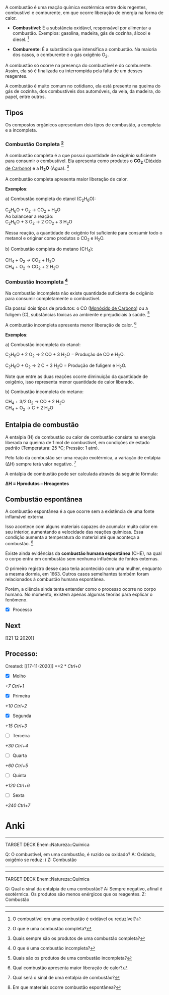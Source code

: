 A combustão é uma reação química exotérmica entre dois regentes, combustível e comburente, em que ocorre liberação de energia na forma de calor.

+   **Combustível**: É a substância oxidável, responsável por alimentar a combustão. Exemplos: gasolina, madeira, gás de cozinha, álcool e diesel. [^1]

[^1]: O combustível em uma combustão é oxidável ou reduzível?

+   **Comburente**: É a substância que intensifica a combustão. Na maioria dos casos, o comburente é o gás oxigênio O<sub>2</sub>.

A combustão só ocorre na presença do combustível e do comburente. Assim, ela só é finalizada ou interrompida pela falta de um desses reagentes.

A combustão é muito comum no cotidiano, ela está presente na queima do gás de cozinha, dos combustíveis dos automóveis, da vela, da madeira, do papel, entre outros.

## Tipos

Os compostos orgânicos apresentam dois tipos de combustão, a completa e a incompleta.

### Combustão Completa [^2]

[^2]: O que é uma combustão completa?

A combustão completa é a que possui quantidade de oxigênio suficiente para consumir o combustível. Ela apresenta como produtos o **CO<sub>2</sub>** ([Dióxido de Carbono](https://www.todamateria.com.br/caracteristicas-do-dioxido-de-carbono/)) e a **H<sub>2</sub>O** (Água). [^3]

[^3]: Quais sempre são os produtos de uma combustão completa?


A combustão completa apresenta maior liberação de calor.

**Exemplos**:

a) Combustão completa do etanol (C<sub>2</sub>H<sub>6</sub>O):

C<sub>2</sub>H<sub>6</sub>O + O<sub>2</sub> → CO<sub>2</sub> + H<sub>2</sub>O  
Ao balancear a reação:  
C<sub>2</sub>H<sub>6</sub>O + 3 O<sub>2</sub> → 2 CO<sub>2</sub> + 3 H<sub>2</sub>O

Nessa reação, a quantidade de oxigênio foi suficiente para consumir todo o metanol e originar como produtos o CO<sub>2</sub> e H<sub>2</sub>O.

b) Combustão completa do metano (CH<sub>4</sub>):

CH<sub>4</sub> + O<sub>2</sub> → CO<sub>2</sub> + H<sub>2</sub>O  
CH<sub>4</sub> + O<sub>2</sub> → CO<sub>2</sub> + 2 H<sub>2</sub>O

### Combustão Incompleta [^4]

[^4]: O que é uma combustão incompleta?


Na combustão incompleta não existe quantidade suficiente de oxigênio para consumir completamente o combustível.

Ela possui dois tipos de produtos: o CO ([Monóxido de Carbono](https://www.todamateria.com.br/monoxido-de-carbono/)) ou a fuligem (C), substâncias tóxicas ao ambiente e prejudiciais à saúde. [^5]

[^5]: Quais são os produtos de uma combustão incompleta?

A combustão incompleta apresenta menor liberação de calor. [^6]

[^6]: Qual combustão apresenta maior liberação de calor?


**Exemplos**:

a) Combustão incompleta do etanol:

C<sub>2</sub>H<sub>6</sub>O + 2 O<sub>2</sub> → 2 CO + 3 H<sub>2</sub>O = Produção de CO e H<sub>2</sub>O.

C<sub>2</sub>H<sub>6</sub>O + O<sub>2</sub> → 2 C + 3 H<sub>2</sub>O = Produção de fuligem e H<sub>2</sub>O.

Note que entre as duas reações ocorre diminuição da quantidade de oxigênio, isso representa menor quantidade de calor liberado.

b) Combustão incompleta do metano:

CH<sub>4</sub> + 3/2 O<sub>2</sub> → CO + 2 H<sub>2</sub>O  
CH<sub>4</sub> + O<sub>2</sub> → C + 2 H<sub>2</sub>O

## Entalpia de combustão

A entalpia (H) de combustão ou calor de combustão consiste na energia liberada na queima de 1 mol de combustível, em condições de estado padrão (Temperatura: 25 °C; Pressão: 1 atm).

Pelo fato da combustão ser uma reação exotérmica, a variação de entalpia (∆H) sempre terá valor negativo. [^7]

[^7]: Qual será o sinal de uma entalpia de combustão?

A entalpia de combustão pode ser calculada através da seguinte fórmula:

**ΔH = Hprodutos – Hreagentes**

## Combustão espontânea

A combustão espontânea é a que ocorre sem a existência de uma fonte inflamável externa.

Isso acontece com alguns materiais capazes de acumular muito calor em seu interior, aumentando a velocidade das reações químicas. Essa condição aumenta a temperatura do material até que aconteça a combustão. [^8]

[^8]: Em que materiais ocorre combustão espontânea?

Existe ainda evidências da **combustão humana espontânea** (CHE), na qual o corpo entra em combustão sem nenhuma influência de fontes externas.

O primeiro registro desse caso teria acontecido com uma mulher, enquanto a mesma dormia, em 1663. Outros casos semelhantes também foram relacionados à combustão humana espontânea.

Porém, a ciência ainda tenta entender como o processo ocorre no corpo humano. No momento, existem apenas algumas teorias para explicar o fenômeno.


- [x] Processo


## Next
[[21 12 2020]]
## Processo:
Created: [[17-11-2020]]
*+2 *  *Ctrl+0*
- [x] Molho  

*+7*  *Ctrl+1*

- [x] Primeira 

*+10*  *Ctrl+2*

- [x] Segunda

*+15*  *Ctrl+3*

- [ ] Terceira 

*+30*  *Ctrl+4*

- [ ] Quarta 

*+60*  *Ctrl+5*

- [ ] Quinta 

*+120*  *Ctrl+6*

- [ ] Sexta 

*+240*  *Ctrl+7*

# Anki

---

TARGET DECK
Enem::Natureza::Química

Q: O combustível, em uma combustão, é ruzido ou oxidado?
A: Oxidado, oxigênio se reduz :)
Z: Combustão
<!--ID: 1606226121186-->

---


---

TARGET DECK
Enem::Natureza::Química

Q: Qual o sinal da entalpia de uma combustão?
A: Sempre negativo, afinal é exotérmica. Os produtos são menos enérgicos que os reagentes.
Z: Combustão
<!--ID: 1606226121570-->

---

